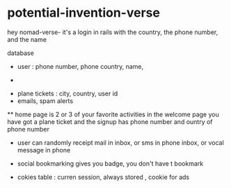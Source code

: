 # potential-invention-verse
hey
nomad-verse- it's a login in rails with the country, the phone number, and the name

database

- user : phone number, phone country, name,
* 

- plane tickets : city, country, user id
- emails, spam alerts

** home page is 2 or 3 of your favorite activities
in the welcome page you have got a plane ticket
and the signup has phone number and ountry of phone number

- user can randomly receipt mail in inbox, or sms in phone inbox, or vocal message in phone

- social bookmarking gives you badge, you don't have t bookmark
- cokies table : curren session, always stored ,  cookie for ads
